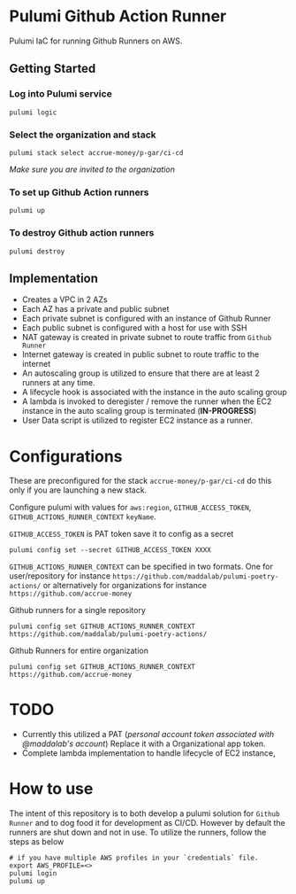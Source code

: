 # Pulumi Github Action Runner
Pulumi IaC for running Github Runners on AWS.

## Getting Started

### Log into Pulumi service
```
pulumi logic
```

### Select the organization and stack
```
pulumi stack select accrue-money/p-gar/ci-cd
```

_Make sure you are invited to the organization_

### To set up Github Action runners 

```
pulumi up
```

### To destroy Github action runners

```
pulumi destroy
```

## Implementation

* Creates a VPC in 2 AZs
* Each AZ has a private and public subnet
* Each private subnet is configured with an instance of Github Runner
* Each public subnet is configured with a host for use with SSH
* NAT gateway is created in private subnet to route traffic from `Github Runner`
* Internet gateway is created in public subnet to route traffic to the internet
* An autoscaling group is utilized to ensure that there are at least 2 runners at any time.
* A lifecycle hook is associated with the instance in the auto scaling group
* A lambda is invoked to deregister / remove the runner when the EC2 instance in the auto scaling group is terminated (**IN-PROGRESS**)
* User Data script is utilized to register EC2 instance as a runner.


# Configurations

These are preconfigured for the stack `accrue-money/p-gar/ci-cd` do this only if you are launching a new stack.

Configure pulumi with values for `aws:region`, `GITHUB_ACCESS_TOKEN`, `GITHUB_ACTIONS_RUNNER_CONTEXT` `keyName`.

`GITHUB_ACCESS_TOKEN` is PAT token save it to config as a secret

```
pulumi config set --secret GITHUB_ACCESS_TOKEN XXXX
```

`GITHUB_ACTIONS_RUNNER_CONTEXT` can be specified in two formats. One for user/repository for instance `https://github.com/maddalab/pulumi-poetry-actions/` or alternatively for organizations for instance `https://github.com/accrue-money`

Github runners for a single repository

```
pulumi config set GITHUB_ACTIONS_RUNNER_CONTEXT https://github.com/maddalab/pulumi-poetry-actions/
```

Github Runners for entire organization

```
pulumi config set GITHUB_ACTIONS_RUNNER_CONTEXT https://github.com/accrue-money
```

# TODO

* Currently this utilized a PAT (_personal account token associated with @maddalab's account_) Replace it with a Organizational app token.
* Complete lambda implementation to handle lifecycle of EC2 instance,

# How to use

The intent of this repository is to both develop a pulumi solution for `Github Runner` and to dog food it for development as CI/CD. However by default the runners are shut down and not in use. To utilize the runners, follow the steps as below

```
# if you have multiple AWS profiles in your `credentials` file.
export AWS_PROFILE=<>
pulumi login
pulumi up
```
